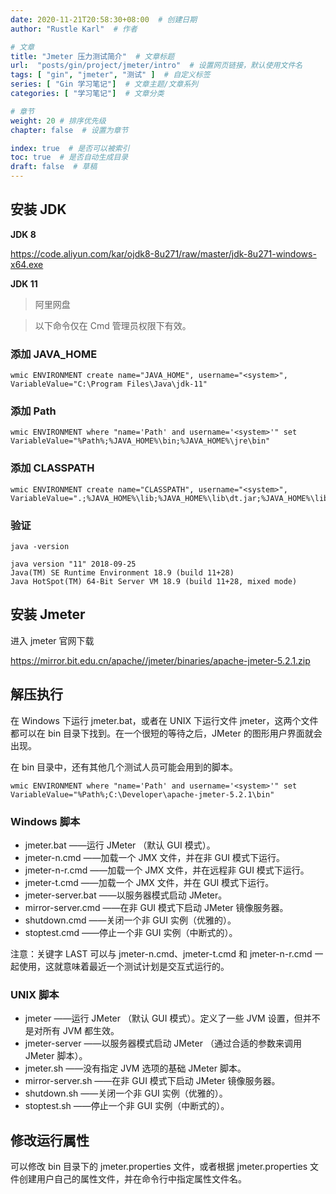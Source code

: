```yaml
---
date: 2020-11-21T20:58:30+08:00  # 创建日期
author: "Rustle Karl"  # 作者

# 文章
title: "Jmeter 压力测试简介"  # 文章标题
url:  "posts/gin/project/jmeter/intro"  # 设置网页链接，默认使用文件名
tags: [ "gin", "jmeter", "测试" ]  # 自定义标签
series: [ "Gin 学习笔记"]  # 文章主题/文章系列
categories: [ "学习笔记"]  # 文章分类

# 章节
weight: 20 # 排序优先级
chapter: false  # 设置为章节

index: true  # 是否可以被索引
toc: true  # 是否自动生成目录
draft: false  # 草稿
---
```


## 安装 JDK

**JDK 8**

https://code.aliyun.com/kar/ojdk8-8u271/raw/master/jdk-8u271-windows-x64.exe

**JDK 11**

> 阿里网盘

> 以下命令仅在 Cmd 管理员权限下有效。

### 添加 JAVA_HOME

```shell
wmic ENVIRONMENT create name="JAVA_HOME", username="<system>", VariableValue="C:\Program Files\Java\jdk-11"
```

### 添加 Path

```shell
wmic ENVIRONMENT where "name='Path' and username='<system>'" set VariableValue="%Path%;%JAVA_HOME%\bin;%JAVA_HOME%\jre\bin"
```

### 添加 CLASSPATH

```shell
wmic ENVIRONMENT create name="CLASSPATH", username="<system>", VariableValue=".;%JAVA_HOME%\lib;%JAVA_HOME%\lib\dt.jar;%JAVA_HOME%\lib\tools.jar"
```

### 验证

```shell
java -version
```

```
java version "11" 2018-09-25
Java(TM) SE Runtime Environment 18.9 (build 11+28)
Java HotSpot(TM) 64-Bit Server VM 18.9 (build 11+28, mixed mode)
```

## 安装 Jmeter

进入 jmeter 官网下载

https://mirror.bit.edu.cn/apache//jmeter/binaries/apache-jmeter-5.2.1.zip

## 解压执行

在 Windows 下运行 jmeter.bat，或者在 UNIX 下运行文件 jmeter，这两个文件都可以在 bin 目录下找到。在一个很短的等待之后，JMeter 的图形用户界面就会出现。

在 bin 目录中，还有其他几个测试人员可能会用到的脚本。

```shell
wmic ENVIRONMENT where "name='Path' and username='<system>'" set VariableValue="%Path%;C:\Developer\apache-jmeter-5.2.1\bin"
```

### Windows 脚本

- jmeter.bat ——运行 JMeter （默认 GUI 模式）。
- jmeter-n.cmd ——加载一个 JMX 文件，并在非 GUI 模式下运行。
- jmeter-n-r.cmd ——加载一个 JMX 文件，并在远程非 GUI 模式下运行。
- jmeter-t.cmd ——加载一个 JMX 文件，并在 GUI 模式下运行。
- jmeter-server.bat ——以服务器模式启动 JMeter。
- mirror-server.cmd ——在非 GUI 模式下启动 JMeter 镜像服务器。
- shutdown.cmd ——关闭一个非 GUI 实例（优雅的）。
- stoptest.cmd ——停止一个非 GUI 实例（中断式的）。

注意：关键字 LAST 可以与 jmeter-n.cmd、jmeter-t.cmd 和 jmeter-n-r.cmd 一起使用，这就意味着最近一个测试计划是交互式运行的。

### UNIX 脚本

- jmeter ——运行 JMeter （默认 GUI 模式）。定义了一些 JVM 设置，但并不是对所有 JVM 都生效。
- jmeter-server ——以服务器模式启动 JMeter （通过合适的参数来调用 JMeter 脚本）。
- jmeter.sh ——没有指定 JVM 选项的基础 JMeter 脚本。
- mirror-server.sh ——在非 GUI 模式下启动 JMeter 镜像服务器。
- shutdown.sh ——关闭一个非 GUI 实例（优雅的）。
- stoptest.sh ——停止一个非 GUI 实例（中断式的）。

## 修改运行属性

可以修改 bin 目录下的 jmeter.properties 文件，或者根据 jmeter.properties 文件创建用户自己的属性文件，并在命令行中指定属性文件名。

```shell

```

```shell

```

